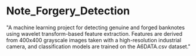 # Note_Forgery_Detection
"A machine learning project for detecting genuine and forged banknotes using wavelet transform-based feature extraction. Features are derived from 400x400 grayscale images taken with a high-resolution industrial camera, and classification models are trained on the A6DATA.csv dataset."
